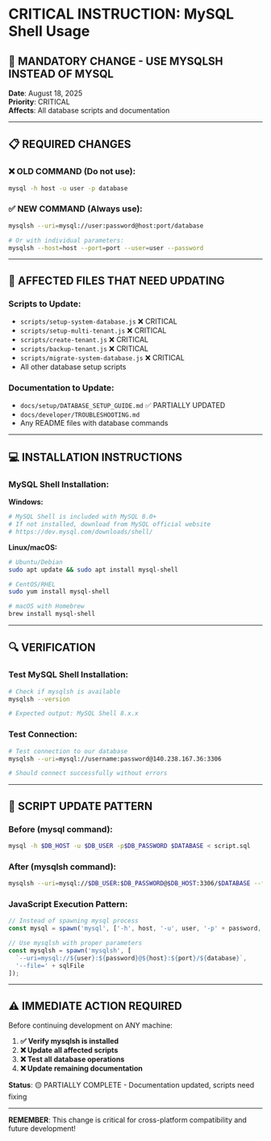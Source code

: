 # CRITICAL INSTRUCTION: MySQL Shell Usage

## 🚨 **MANDATORY CHANGE - USE MYSQLSH INSTEAD OF MYSQL**

**Date**: August 18, 2025  
**Priority**: CRITICAL  
**Affects**: All database scripts and documentation

---

## 📋 **REQUIRED CHANGES**

### **❌ OLD COMMAND (Do not use):**
```bash
mysql -h host -u user -p database
```

### **✅ NEW COMMAND (Always use):**
```bash
mysqlsh --uri=mysql://user:password@host:port/database

# Or with individual parameters:
mysqlsh --host=host --port=port --user=user --password
```

---

## 🔧 **AFFECTED FILES THAT NEED UPDATING**

### **Scripts to Update:**
- `scripts/setup-system-database.js` ❌ CRITICAL
- `scripts/setup-multi-tenant.js` ❌ CRITICAL  
- `scripts/create-tenant.js` ❌ CRITICAL
- `scripts/backup-tenant.js` ❌ CRITICAL
- `scripts/migrate-system-database.js` ❌ CRITICAL
- All other database setup scripts

### **Documentation to Update:**
- `docs/setup/DATABASE_SETUP_GUIDE.md` ✅ PARTIALLY UPDATED
- `docs/developer/TROUBLESHOOTING.md`
- Any README files with database commands

---

## 💻 **INSTALLATION INSTRUCTIONS**

### **MySQL Shell Installation:**

**Windows:**
```bash
# MySQL Shell is included with MySQL 8.0+
# If not installed, download from MySQL official website
# https://dev.mysql.com/downloads/shell/
```

**Linux/macOS:**
```bash
# Ubuntu/Debian
sudo apt update && sudo apt install mysql-shell

# CentOS/RHEL
sudo yum install mysql-shell

# macOS with Homebrew
brew install mysql-shell
```

---

## 🔍 **VERIFICATION**

### **Test MySQL Shell Installation:**
```bash
# Check if mysqlsh is available
mysqlsh --version

# Expected output: MySQL Shell 8.x.x
```

### **Test Connection:**
```bash
# Test connection to our database
mysqlsh --uri=mysql://username:password@140.238.167.36:3306

# Should connect successfully without errors
```

---

## 📝 **SCRIPT UPDATE PATTERN**

### **Before (mysql command):**
```bash
mysql -h $DB_HOST -u $DB_USER -p$DB_PASSWORD $DATABASE < script.sql
```

### **After (mysqlsh command):**
```bash
mysqlsh --uri=mysql://$DB_USER:$DB_PASSWORD@$DB_HOST:3306/$DATABASE --file=script.sql
```

### **JavaScript Execution Pattern:**
```javascript
// Instead of spawning mysql process
const mysql = spawn('mysql', ['-h', host, '-u', user, '-p' + password, database]);

// Use mysqlsh with proper parameters
const mysqlsh = spawn('mysqlsh', [
  `--uri=mysql://${user}:${password}@${host}:${port}/${database}`,
  '--file=' + sqlFile
]);
```

---

## ⚠️ **IMMEDIATE ACTION REQUIRED**

Before continuing development on ANY machine:

1. **✅ Verify mysqlsh is installed**
2. **❌ Update all affected scripts**  
3. **❌ Test all database operations**
4. **❌ Update remaining documentation**

**Status**: 🟡 PARTIALLY COMPLETE - Documentation updated, scripts need fixing

---

**REMEMBER**: This change is critical for cross-platform compatibility and future development!
